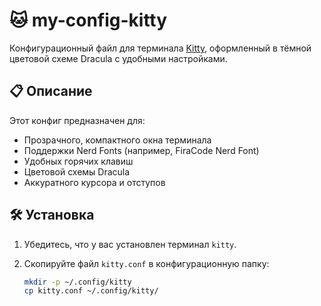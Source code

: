 # 🐱 my-config-kitty

Конфигурационный файл для терминала [Kitty](https://sw.kovidgoyal.net/kitty/), оформленный в тёмной цветовой схеме Dracula с удобными настройками.

## 📋 Описание

Этот конфиг предназначен для:

- Прозрачного, компактного окна терминала
- Поддержки Nerd Fonts (например, FiraCode Nerd Font)
- Удобных горячих клавиш
- Цветовой схемы Dracula
- Аккуратного курсора и отступов

## 🛠 Установка

1. Убедитесь, что у вас установлен терминал `kitty`.
2. Скопируйте файл `kitty.conf` в конфигурационную папку:

   ```bash
   mkdir -p ~/.config/kitty
   cp kitty.conf ~/.config/kitty/
